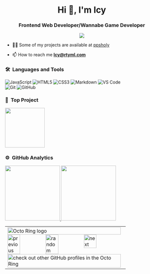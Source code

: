 <h1 align="center">Hi 👋, I'm Icy</h1>
<h3 align="center">Frontend Web Developer/Wannabe Game Developer</h3>
	
<p align="center"> 
	<a align="center" href="ppsholy.github.io"><img src="https://img.shields.io/badge/ppsholy.github.io-website-lightgrey?style=flat-square&logo=Accenture"/></a>
</p>

- 👨‍💻 Some of my projects are available at [ppsholy](https://github.com/ppsholy?tab=repositories)


- 📫 How to reach me 
  **Icy@rtyml.com**


	
### 🛠 &nbsp;Languages and Tools

![JavaScript](https://img.shields.io/badge/-JavaScript-%23F7DF1C?style=for-the-badge&logo=javascript&logoColor=000000&labelColor=%23F7DF1C&color=%23FFCE5A)
![HTML5](https://img.shields.io/badge/-HTML5-%23E44D27?style=for-the-badge&logo=html5&logoColor=ffffff)
![CSS3](https://img.shields.io/badge/-CSS3-%231572B6?style=for-the-badge&logo=css3)
![Markdown](https://img.shields.io/badge/Markdown-000000?style=for-the-badge&logo=markdown&logoColor=white)
![VS Code](http://img.shields.io/badge/-VS%20Code-007ACC?style=for-the-badge&logo=visual-studio-code&logoColor=ffffff)
<br/>
![Git](https://img.shields.io/badge/-Git-%23F05032?style=for-the-badge&logo=git&logoColor=%23ffffff)
![GitHub](https://img.shields.io/badge/-GitHub-181717?style=for-the-badge&logo=github)
<br>
 ### 🌌  &nbsp;Top Project 
<a href="ppsholy.github.io">
  <img height="130em" src="https://github-readme-stats.vercel.app/api/pin/?username=ppsholy&repo=ppsholy.github.io&theme=react"/>
</a> 



### ⚙️ &nbsp;GitHub Analytics

<p align="left">
<a href="https://github.com/Icyongit">
  <img height="180em" src="https://github-readme-stats-eight-theta.vercel.app/api?username=IcyonGit&show_icons=true&theme=react&include_all_commits=true&count_private=true"/>
  <img height="180em" src="https://github-readme-stats-eight-theta.vercel.app/api/top-langs/?username=IcyonGit&layout=compact&langs_count=8&theme=react"/>
</a>
</p>
<table><tbody><tr><td><a href="https://octo-ring.com/"><img src="https://octo-ring.com/static/img/widget/top.png" width="99%" alt="Octo Ring logo" align="top"></a><br><a href="https://octo-ring.com/p/IcyonGit/prev"><img src="https://octo-ring.com/static/img/widget/prev.png" width="33%" alt="previous" align="top" title="previous profile"></a><a href="https://octo-ring.com/p/IcyonGit/random"><img src="https://octo-ring.com/static/img/widget/random.png" width="33%" alt="random" align="top" title="random profile"></a><a href="https://octo-ring.com/p/IcyonGit/next"><img src="https://octo-ring.com/static/img/widget/next.png" width="33%" alt="next" align="top" title="next profile"></a><br><a href="https://octo-ring.com/"><img src="https://octo-ring.com/static/img/widget/bottom.png" width="99%" alt="check out other GitHub profiles in the Octo Ring" align="top"></a></td></tr></tbody></table>

